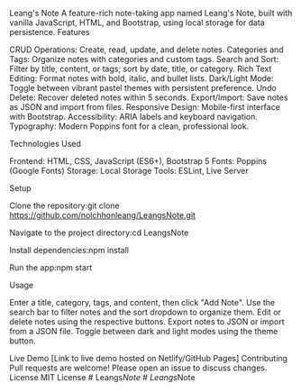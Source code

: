 Leang's Note
A feature-rich note-taking app named Leang's Note, built with vanilla JavaScript, HTML, and Bootstrap, using local storage for data persistence.
Features

CRUD Operations: Create, read, update, and delete notes.
Categories and Tags: Organize notes with categories and custom tags.
Search and Sort: Filter by title, content, or tags; sort by date, title, or category.
Rich Text Editing: Format notes with bold, italic, and bullet lists.
Dark/Light Mode: Toggle between vibrant pastel themes with persistent preference.
Undo Delete: Recover deleted notes within 5 seconds.
Export/Import: Save notes as JSON and import from files.
Responsive Design: Mobile-first interface with Bootstrap.
Accessibility: ARIA labels and keyboard navigation.
Typography: Modern Poppins font for a clean, professional look.

Technologies Used

Frontend: HTML, CSS, JavaScript (ES6+), Bootstrap 5
Fonts: Poppins (Google Fonts)
Storage: Local Storage
Tools: ESLint, Live Server

Setup

Clone the repository:git clone https://github.com/nolchhonleang/LeangsNote.git


Navigate to the project directory:cd LeangsNote


Install dependencies:npm install


Run the app:npm start



Usage

Enter a title, category, tags, and content, then click "Add Note".
Use the search bar to filter notes and the sort dropdown to organize them.
Edit or delete notes using the respective buttons.
Export notes to JSON or import from a JSON file.
Toggle between dark and light modes using the theme button.

Live Demo
[Link to live demo hosted on Netlify/GitHub Pages]
Contributing
Pull requests are welcome! Please open an issue to discuss changes.
License
MIT License
#   L e a n g s _ N o t e 
 
 #   L e a n g s _ N o t e 
 
 
